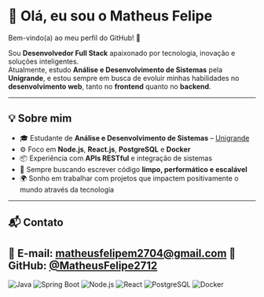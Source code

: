# 👋 Olá, eu sou o Matheus Felipe

Bem-vindo(a) ao meu perfil do GitHub! 🚀  

Sou **Desenvolvedor Full Stack** apaixonado por tecnologia, inovação e soluções inteligentes.  
Atualmente, estudo **Análise e Desenvolvimento de Sistemas** pela **Unigrande**, e estou sempre em busca de evoluir minhas habilidades no **desenvolvimento web**, tanto no **frontend** quanto no **backend**.

---

## 💡 Sobre mim
- 🎓 Estudante de **Análise e Desenvolvimento de Sistemas** – [Unigrande](https://www.unigrande.edu.br/)
- ⚙️ Foco em **Node.js**, **React.js**, **PostgreSQL** e **Docker**
- 📦 Experiência com **APIs RESTful** e integração de sistemas
- 💭 Sempre buscando escrever código **limpo, performático e escalável**
- 🌍 Sonho em trabalhar com projetos que impactem positivamente o mundo através da tecnologia

---

## 📬 Contato

📧 **E-mail:** matheusfelipem2704@gmail.com
🐙 **GitHub:** [@MatheusFelipe2712](https://github.com/MatheusFelipe2712)
---

![Java](https://img.shields.io/badge/Java-ED8B00?style=for-the-badge&logo=openjdk&logoColor=white)
![Spring Boot](https://img.shields.io/badge/Spring%20Boot-6DB33F?style=for-the-badge&logo=springboot&logoColor=white)
![Node.js](https://img.shields.io/badge/Node.js-339933?style=for-the-badge&logo=nodedotjs&logoColor=white)
![React](https://img.shields.io/badge/React-61DAFB?style=for-the-badge&logo=react&logoColor=black)
![PostgreSQL](https://img.shields.io/badge/PostgreSQL-316192?style=for-the-badge&logo=postgresql&logoColor=white)
![Docker](https://img.shields.io/badge/Docker-2496ED?style=for-the-badge&logo=docker&logoColor=white)



